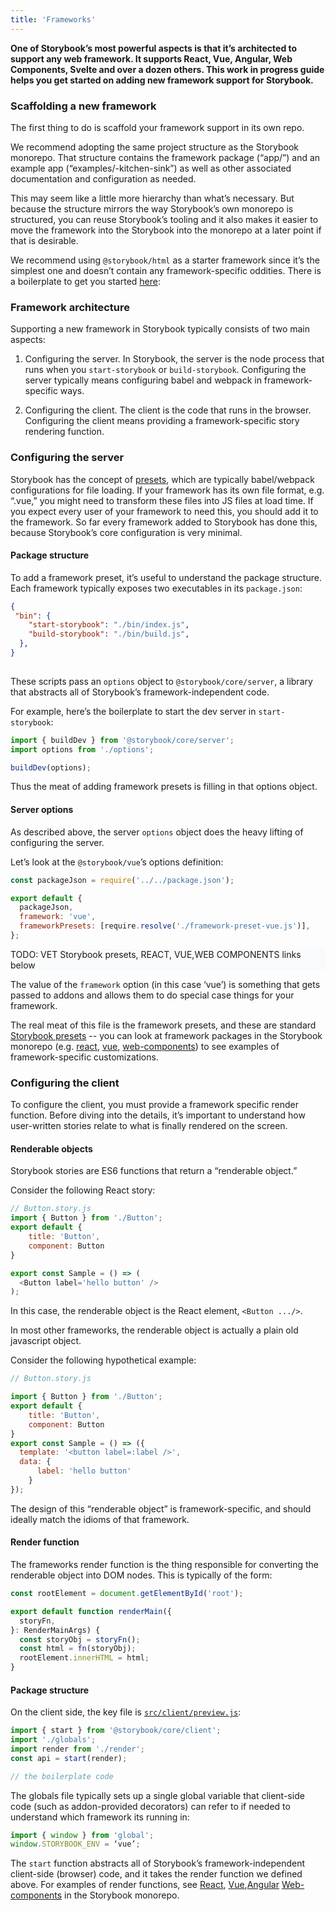 ```yaml
---
title: 'Frameworks'
---
```


**One of Storybook’s most powerful aspects is that it’s architected to support any web framework. It supports React, Vue, Angular, Web Components, Svelte and over a dozen others. This work in progress guide helps you get started on adding new framework support for Storybook.**

### Scaffolding a new framework

The first thing to do is scaffold your framework support in its own repo.

We recommend adopting the same project structure as the Storybook monorepo. That structure contains the framework package (“app/<framework>”) and an example app (“examples/<framework>-kitchen-sink”) as well as other associated documentation and configuration as needed.

This may seem like a little more hierarchy than what’s necessary. But because the structure mirrors the way Storybook’s own monorepo is structured, you can reuse Storybook’s tooling and it also makes it easier to move the framework into the Storybook into the monorepo at a later point if that is desirable.

We recommend using `@storybook/html` as a starter framework since it’s the simplest one and doesn’t contain any framework-specific oddities. There is a boilerplate to get you started [here](https://github.com/CodeByAlex/storybook-framework-boilerplate):

### Framework architecture

Supporting a new framework in Storybook typically consists of two main aspects:

1. Configuring the server. In Storybook, the server is the node process that runs when you `start-storybook` or `build-storybook`. Configuring the server typically means configuring babel and webpack in framework-specific ways.

2. Configuring the client. The client is the code that runs in the browser. Configuring the client means providing a framework-specific story rendering function.

### Configuring the server

Storybook has the concept of [presets](./addons#addon-presets), which are typically babel/webpack configurations for file loading. If your framework has its own file format, e.g. “.vue,” you might need to transform these files into JS files at load time. If you expect every user of your framework to need this, you should add it to the framework. So far every framework added to Storybook has done this, because Storybook’s core configuration is very minimal.

#### Package structure

To add a framework preset, it’s useful to understand the package structure. Each framework typically exposes two executables in its `package.json`:

```json
{
 "bin": {
    "start-storybook": "./bin/index.js",
    "build-storybook": "./bin/build.js",
  },
}
 
```

These scripts pass an `options` object to `@storybook/core/server`, a library that abstracts all of Storybook’s framework-independent code.

For example, here’s the boilerplate to start the dev server in `start-storybook`:

```js
import { buildDev } from '@storybook/core/server';
import options from './options';

buildDev(options);
```

Thus the meat of adding framework presets is filling in that options object.

#### Server options

As described above, the server `options` object does the heavy lifting of configuring the server.

Let’s look at the `@storybook/vue`’s options definition:

```js
const packageJson = require('../../package.json');

export default {
  packageJson,
  framework: 'vue',
  frameworkPresets: [require.resolve('./framework-preset-vue.js')],
};
```
<div style="background-color:#F8FAFC">
TODO: VET Storybook presets, REACT, VUE,WEB COMPONENTS links below
</div>

The value of the `framework` option (in this case ‘vue’) is something that gets passed to addons and allows them to do special case things for your framework.

The real meat of this file is the framework presets, and these are standard [Storybook presets](./addons#addon-presets) -- you can look at framework packages in the Storybook monorepo (e.g. [react](https://github.com/storybookjs/storybook/blob/next/app/react/src/server/options.ts), [vue](https://github.com/storybookjs/storybook/blob/next/app/vue/src/server/options.ts), [web-components](https://github.com/storybookjs/storybook/blob/next/app/web-components/src/server/options.ts)) to see examples of framework-specific customizations.


### Configuring the client

To configure the client, you must provide a framework specific render function. Before diving into the details, it’s important to understand how user-written stories relate to what is finally rendered on the screen.

#### Renderable objects

Storybook stories are ES6 functions that return a “renderable object.”

Consider the following React story:

```js
// Button.story.js
import { Button } from './Button';
export default { 
    title: 'Button', 
    component: Button 
}

export const Sample = () => (
  <Button label='hello button' />
);
```

In this case, the renderable object is the React element, `<Button .../>`.

In most other frameworks, the renderable object is actually a plain old javascript object. 

Consider the following hypothetical example:

```js
// Button.story.js

import { Button } from './Button';
export default { 
    title: 'Button', 
    component: Button 
}
export const Sample = () => ({
  template: '<button label=:label />',
  data: {
      label: 'hello button'
    }
});
```

The design of this “renderable object” is framework-specific, and should ideally match the idioms of that framework.

#### Render function

The frameworks render function is the thing responsible for converting the renderable object into DOM nodes. This is typically of the form:

```js
const rootElement = document.getElementById('root');

export default function renderMain({
  storyFn,
}: RenderMainArgs) {
  const storyObj = storyFn();
  const html = fn(storyObj);
  rootElement.innerHTML = html;
}
```

#### Package structure

On the client side, the key file is [`src/client/preview.js`](../configure/overview#configure-story-rendering):

```js
import { start } from '@storybook/core/client';
import './globals';
import render from './render';
const api = start(render);

// the boilerplate code
```

The globals file typically sets up a single global variable that client-side code (such as addon-provided decorators) can refer to if needed to understand which framework its running in:

```js
import { window } from 'global';
window.STORYBOOK_ENV = ‘vue’;
```

The `start` function abstracts all of Storybook’s framework-independent client-side (browser) code, and it takes the render function we defined above. For examples of render functions, see [React](https://github.com/storybookjs/storybook/blob/next/app/react/src/client/preview/render.tsx), [Vue](https://github.com/storybookjs/storybook/blob/next/app/vue/src/client/preview/render.ts),[Angular](https://github.com/storybookjs/storybook/blob/next/app/angular/src/client/preview/render.ts) [Web-components](https://github.com/storybookjs/storybook/blob/next/app/web-components/src/client/preview/render.ts) in the Storybook monorepo.
